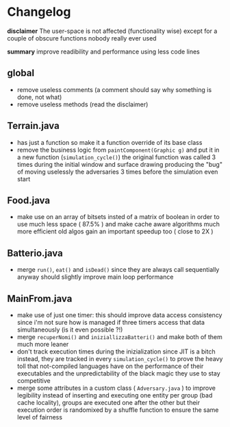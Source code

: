 
# Changelog

**disclaimer**
The user-space is not affected (functionality wise) except for a couple of obscure functions nobody really ever used

**summary**
improve readibility and performance using less code lines

## global

- remove useless comments (a comment should say why something is done, not what)
- remove useless methods (read the disclaimer)

## Terrain.java

- has just a function so make it a function override of its base class
- remove the business logic from `paintComponent(Graphic g)` and put it in a new function (`simulation_cycle()`)
	the original function was called 3 times during the initial window and surface drawing producing the "bug" of moving uselessly the adversaries 3 times before the simulation even start

## Food.java

- make use on an array of bitsets insted of a matrix of boolean in order to use much less space ( 87.5% ) and make cache aware algorithms much more efficient
	old algos gain an important speedup too ( close to 2X )

## Batterio.java

- merge `run()`, `eat()` and `isDead()` since they are always call sequentially anyway
	should slightly improve main loop performance

## MainFrom.java

- make use of just one timer: this should improve data access consistency since i'm not sure how is managed if three timers access that data simultaneously (is it even possible ?!)
- merge `recuperNomi()` and `iniziallizzaBatteri()` and make both of them much more leaner
- don't track execution times during the inizialization since JIT is a bitch
	instead, they are tracked in every `simulation_cycle()` to prove the heavy toll that not-compiled languages have on the performance of their executables and the unpredictability of the black magic they use to stay competitive
- merge some attributes in a custom class ( `Adversary.java` ) to improve legibility
	instead of inserting and executing one entity per group (bad cache locality), groups are executed one after the other but their execution order is randomixed by a shuffle function to ensure the same level of fairness
